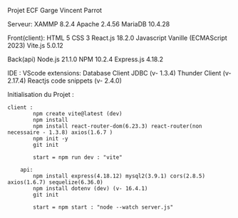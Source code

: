 Projet ECF Garge Vincent Parrot

Serveur:
    XAMMP 8.2.4
    Apache 2.4.56
    MariaDB  10.4.28

Front(client):
    HTML 5
    CSS 3
    React.js 18.2.0
    Javascript Vanille (ECMAScript 2023)
    Vite.js  5.0.12

Back(api)
    Node.js 21.1.0
    NPM 10.2.4 
    Express.js 4.18.2


IDE : VScode
    extensions: Database Client JDBC (v- 1.3.4)
                Thunder Client (v- 2.17.4)
                Reactjs code snippets (v- 2.4.0)


Initialisation du Projet :

    client :
            npm create vite@latest (dev)
            npm install
            npm install react-router-dom(6.23.3) react-router(non necessaire - 1.3.8) axios(1.6.7 )
            npm init -y
            git init

            start = npm run dev : "vite"

        api:
            npm install express(4.18.12) mysql2(3.9.1) cors(2.8.5) axios(1.6.7) sequelize(6.36.0)
            npm install dotenv (dev) (v- 16.4.1)
            git init

            start = npm start : "node --watch server.js"





